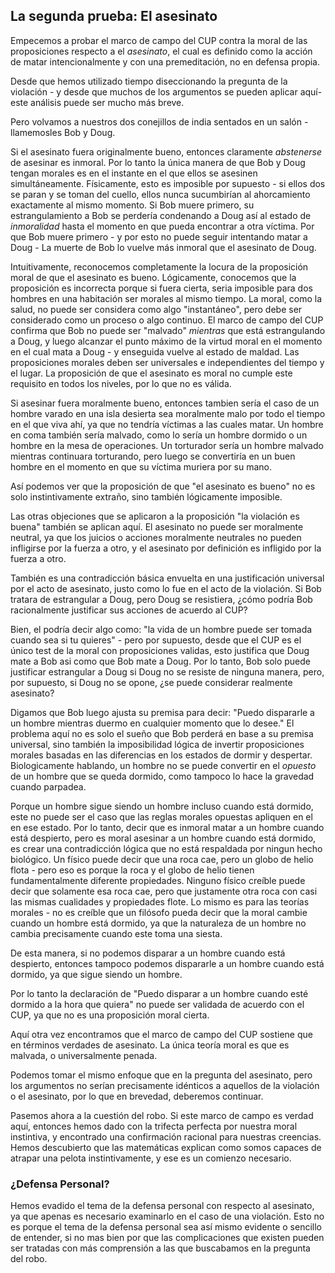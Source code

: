 ## La segunda prueba: El asesinato

Empecemos a probar el marco de campo del CUP contra la moral de las proposiciones respecto a el *asesinato*, el cual es definido como la acción de matar intencionalmente y con una premeditación, no en defensa propia.

Desde que hemos utilizado tiempo diseccionando la pregunta de la violación - y desde que muchos de los argumentos se pueden aplicar aquí- este análisis puede ser mucho más breve.

Pero volvamos a nuestros dos conejillos de india sentados en un salón -llamemosles Bob y Doug.

Si el asesinato fuera originalmente bueno, entonces claramente *abstenerse* de asesinar es inmoral. Por lo tanto la única manera de que Bob y Doug tengan morales es en el instante en el que ellos se asesinen simultáneamente. Físicamente, esto es imposible por supuesto - si ellos dos se paran y se toman del cuello, ellos nunca sucumbirían al ahorcamiento exactamente al mismo momento. Si Bob muere primero, su estrangulamiento a Bob se perdería condenando a Doug así al estado de *inmoralidad* hasta el momento en que pueda encontrar a otra víctima. Por que Bob muere primero - y por esto no puede seguir intentando matar a Doug - La muerte de Bob lo vuelve más inmoral que el asesinato de Doug.

Intuitivamente, reconocemos completamente la locura de la proposición moral de que el asesinato es bueno. Lógicamente, conocemos que la proposición es incorrecta porque si fuera cierta, seria imposible para dos hombres en una habitación ser morales al mismo tiempo. La moral, como la salud, no puede ser considera como algo "instantáneo", pero debe ser considerado como un proceso o algo continuo. El marco de campo del CUP confirma que Bob no puede ser "malvado" *mientras* que está estrangulando a Doug, y luego alcanzar el punto máximo de la virtud moral en el momento en el cual mata a Doug - y enseguida vuelve al estado de maldad. Las proposiciones morales deben ser universales e independientes del tiempo y el lugar. La proposición de que el asesinato es moral no cumple este requisito en todos los niveles, por lo que no es válida.

Si asesinar fuera moralmente bueno, entonces tambien sería el caso de un hombre varado en una isla desierta sea moralmente malo por todo el tiempo en el que viva ahí, ya que no tendría víctimas a las cuales matar. Un hombre en coma también sería malvado, como lo sería un hombre dormido o un hombre en la mesa de operaciones. Un torturador sería un hombre malvado mientras continuara torturando, pero luego se convertiría en un buen hombre en el momento en que su víctima muriera por su mano.

Así podemos ver que la proposición de que "el asesinato es bueno" no es solo instintivamente extraño, sino también lógicamente imposible.

Las otras objeciones que se aplicaron a la proposición "la violación es buena" también se aplican aquí. El asesinato no puede ser moralmente neutral, ya que los juicios o acciones moralmente neutrales no pueden infligirse por la fuerza a otro, y el asesinato por definición es infligido por la fuerza a otro.

También es una contradicción básica envuelta en una justificación universal por el acto de asesinato, justo como lo fue en el acto de la violación. Si Bob tratara de estrangular a Doug, pero Doug se resistiera, ¿cómo podría Bob racionalmente justificar sus acciones de acuerdo al CUP?

Bien, el podría decir algo como: "la vida de un hombre puede ser tomada cuando sea si tu quieres" - pero por supuesto, desde que el CUP es el único test de la moral con proposiciones validas, esto justifica que Doug mate a Bob asi como que Bob mate a Doug. Por lo tanto, Bob solo puede justificar estrangular a Doug si Doug no se resiste de ninguna manera, pero, por supuesto, si Doug no se opone, ¿se puede considerar realmente asesinato?

Digamos que Bob luego ajusta su premisa para decir: "Puedo dispararle a un hombre mientras duermo en cualquier momento que lo desee." El problema aquí no es solo el sueño que Bob perderá en base a su premisa universal, sino también la imposibilidad lógica de invertir proposiciones morales basadas en las diferencias en los estados de dormir y despertar. Biologicamente hablando, un hombre no se puede convertir en el *opuesto* de un hombre que se queda dormido, como tampoco lo hace la gravedad cuando parpadea.

Porque un hombre sigue siendo un hombre incluso cuando está dormido, este no puede ser el caso que las reglas morales opuestas apliquen en el en ese estado. Por lo tanto, decir que es inmoral matar a un hombre cuando está despierto, pero es moral asesinar a un hombre cuando está dormido, es crear una contradicción lógica que no está respaldada por ningun hecho biológico. Un físico puede decir que una roca cae, pero un globo de helio flota - pero eso es porque la roca y el globo de helio tienen fundamentalmente diferente propiedades. Ninguno físico creíble puede decir que solamente esa roca cae, pero que justamente otra roca con casi las mismas cualidades y propiedades flote. Lo mismo es para las teorías morales - no es creíble que un filósofo pueda decir que la moral cambie cuando un hombre está dormido, ya que la naturaleza de un hombre no cambia precisamente cuando este toma una siesta.

De esta manera, si no podemos disparar a un hombre cuando está despierto, entonces tampoco podemos dispararle a un hombre cuando está dormido, ya que sigue siendo un hombre.

Por lo tanto la declaración de "Puedo disparar a un hombre cuando esté dormido a la hora que quiera" no puede ser validada de acuerdo con el CUP, ya que no es una proposición moral cierta.

Aquí otra vez encontramos que el marco de campo del CUP sostiene que en términos verdades de asesinato. La única teoría moral es que es malvada, o universalmente penada.

Podemos tomar el mismo enfoque que en la pregunta del asesinato, pero los argumentos no serían precisamente idénticos a aquellos de la violación o el asesinato, por lo que en brevedad, deberemos continuar.

Pasemos ahora a la cuestión del robo. Si este marco de campo es verdad aquí, entonces hemos dado con la trifecta perfecta por nuestra moral instintiva, y encontrado una confirmación racional para nuestras creencias. Hemos descubierto que las matemáticas explican como somos capaces de atrapar una pelota instintivamente, y ese es un comienzo necesario.

### ¿Defensa Personal?

Hemos evadido el tema de la defensa personal con respecto al asesinato, ya que apenas es necesario examinarlo en el caso de una violación. Esto no es porque el tema de la defensa personal sea así mismo evidente o sencillo de entender, si no mas bien por que las complicaciones que existen pueden ser tratadas con más comprensión a las que buscabamos en la pregunta del robo.